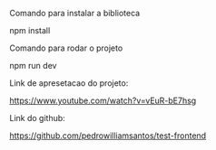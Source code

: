 Comando para instalar a biblioteca

npm install 

Comando para rodar o projeto

npm run dev

Link de apresetacao do projeto: 

https://www.youtube.com/watch?v=vEuR-bE7hsg

Link do github:

https://github.com/pedrowilliamsantos/test-frontend